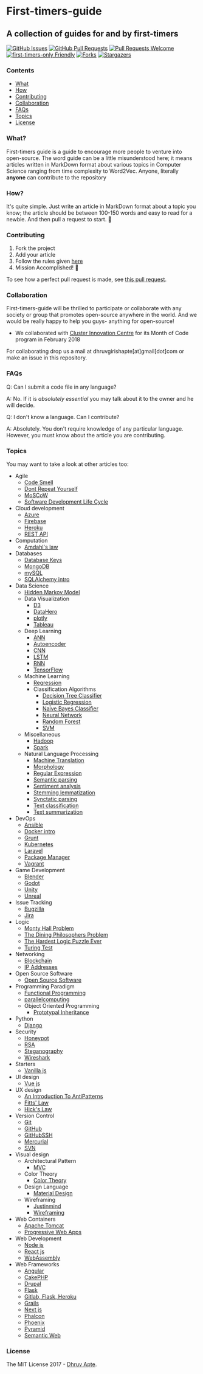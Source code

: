 # First-timers-guide

## A collection of guides for and by first-timers

[![GitHub Issues](https://img.shields.io/github/issues/the-ethan-hunt/first-timers-guide.svg?style=flat-square)](https://github.com/the-ethan-hunt/first-timers-guide/issues) [![GitHub Pull Requests](https://img.shields.io/github/issues-pr/the-ethan-hunt/first-timers-guide.svg?style=flat-square)](https://github.com/the-ethan-hunt/first-timers-guide/pulls) [![Pull Requests Welcome](https://img.shields.io/badge/PRs-welcome-green.svg?style=flat-square)](http://makeapullrequest.com)
[![first-timers-only Friendly](https://img.shields.io/badge/first--timers--only-friendly-yellow.svg?style=flat-square)](http://www.firsttimersonly.com/)
[![Forks](https://img.shields.io/github/forks/the-ethan-hunt/first-timers-guide.svg)](https://github.com/the-ethan-hunt/first-timers-guide/network)
[![Stargazers](https://img.shields.io/github/stars/the-ethan-hunt/first-timers-guide.svg)](https://github.com/the-ethan-hunt/first-timers-guide/stargazers)


### Contents

- [What](#what)
- [How](#how)
- [Contributing](#contributing)
- [Collaboration](#collaboration)
- [FAQs](#faqs)
- [Topics](#topics)
- [License](#license)

### What?

First-timers guide is a guide to encourage more people to venture into open-source. The word guide can be a little misunderstood
here; it means articles written in MarkDown format about various topics in Computer Science ranging from time complexity to Word2Vec.
Anyone, literally **anyone** can contribute to the repository

### How?

It's quite simple. Just write an article in MarkDown format about a topic you know; the article should be between 100-150 words and 
easy to read for a newbie. And then pull a request to start. :tada:

### Contributing

1) Fork the project
2) Add your article
3) Follow the rules given [here](https://github.com/the-ethan-hunt/first-timers-guide/blob/master/CONTRIBUTING.md)
4) Mission Accomplished! :tada:

To see how a perfect pull request is made, see [this pull request](https://github.com/the-ethan-hunt/first-timers-guide/pull/66).

### Collaboration

First-timers-guide will be thrilled to participate or collaborate with any society or group that promotes open-source anywhere in the 
world. And we would be really happy to help you guys- anything for open-source!
- We collaborated with [Cluster Innovation Centre](https://www.ducic.ac.in/) for its Month of 
Code program in February 2018

For collaborating drop us a mail at dhruvgirishapte[at]gmail[dot]com or make an issue in this repository.

### FAQs

Q: Can I submit a code file in any language?

A: No. If it is *absolutely essential* you may talk about it to the owner and he will decide.

Q: I don't know a language. Can I contribute?

A: Absolutely. You don't require knowledge of any particular language. However, you must know about the article you are contributing.

### Topics

You may want to take a look at other articles too:

- Agile
    - [Code Smell](https://github.com/the-ethan-hunt/first-timers-guide/blob/master/guides/agile/Code_Smell.md)
    - [Dont Repeat Yourself](https://github.com/the-ethan-hunt/first-timers-guide/blob/master/guides/agile/Dont_Repeat_Yourself.md)
    - [MoSCoW](https://github.com/the-ethan-hunt/first-timers-guide/blob/master/guides/agile/MoSCoW.md)
    - [Software Development Life Cycle](https://github.com/the-ethan-hunt/first-timers-guide/blob/master/guides/agile/Software_Development_Life_Cycle.md)
- Cloud development
    - [Azure](https://github.com/the-ethan-hunt/first-timers-guide/blob/master/guides/Cloud_development/Azure.md)
    - [Firebase](https://github.com/the-ethan-hunt/first-timers-guide/blob/master/guides/Cloud_development/Firebase.md)
    - [Heroku](https://github.com/the-ethan-hunt/first-timers-guide/blob/master/guides/Cloud_development/Heroku.md)
    - [REST API](https://github.com/the-ethan-hunt/first-timers-guide/blob/master/guides/Cloud_development/REST_API.md)
- Computation
    - [Amdahl's law](https://github.com/the-ethan-hunt/first-timers-guide/blob/master/guides/computation/Amdahl's_law.md)
- Databases
    - [Database Keys](https://github.com/the-ethan-hunt/first-timers-guide/blob/master/guides/databases/database_keys.md)
    - [MongoDB](https://github.com/the-ethan-hunt/first-timers-guide/blob/master/guides/databases/mongodb.md)
    - [mySQL](https://github.com/the-ethan-hunt/first-timers-guide/blob/master/guides/databases/mysql.md)
    - [SQLAlchemy intro](https://github.com/the-ethan-hunt/first-timers-guide/blob/master/guides/databases/SQLAlchemy_intro.md)
- Data Science
    - [Hidden Markov Model](https://github.com/the-ethan-hunt/first-timers-guide/blob/master/guides/data_science/Hidden_Markov_Model.md)
    - Data Visualization
        - [D3](https://github.com/the-ethan-hunt/first-timers-guide/blob/master/guides/data_science/data_visualization/D3.md)
        - [DataHero](https://github.com/the-ethan-hunt/first-timers-guide/blob/master/guides/data_science/data_visualization/DataHero.md)
        - [plotly](https://github.com/the-ethan-hunt/first-timers-guide/blob/master/guides/data_science/data_visualization/plotly.md)
        - [Tableau](https://github.com/the-ethan-hunt/first-timers-guide/blob/master/guides/data_science/data_visualization/Tableau.md)
    - Deep Learning
        - [ANN](https://github.com/the-ethan-hunt/first-timers-guide/blob/master/guides/data_science/deep_learning/ANN.md)
        - [Autoencoder](https://github.com/the-ethan-hunt/first-timers-guide/blob/master/guides/data_science/deep_learning/Autoencoder.md)
        - [CNN](https://github.com/the-ethan-hunt/first-timers-guide/blob/master/guides/data_science/deep_learning/CNN.md)
        - [LSTM](https://github.com/the-ethan-hunt/first-timers-guide/blob/master/guides/data_science/deep_learning/LSTM.md)
        - [RNN](https://github.com/the-ethan-hunt/first-timers-guide/blob/master/guides/data_science/deep_learning/RNN.md)
        - [TensorFlow](https://github.com/the-ethan-hunt/first-timers-guide/blob/master/guides/data_science/deep_learning/TensorFlow.md)
    - Machine Learning
        - [Regression](https://github.com/the-ethan-hunt/first-timers-guide/blob/master/guides/data_science/machine_learning/Regression.md)
        - Classification Algorithms
            - [Decision Tree Classifier](https://github.com/the-ethan-hunt/first-timers-guide/blob/master/guides/data_science/machine_learning/classification_algorithms/Decision_Tree_Classifier.md)
            - [Logistic Regression](https://github.com/the-ethan-hunt/first-timers-guide/blob/master/guides/data_science/machine_learning/classification_algorithms/Logistic_Regression.md)
            - [Naive Bayes Classifier](https://github.com/the-ethan-hunt/first-timers-guide/blob/master/guides/data_science/machine_learning/classification_algorithms/Naive_Bayes_Classifier.md)
            - [Neural Network](https://github.com/the-ethan-hunt/first-timers-guide/blob/master/guides/data_science/machine_learning/classification_algorithms/Neural_Network.md)
            - [Random Forest](https://github.com/the-ethan-hunt/first-timers-guide/blob/master/guides/data_science/machine_learning/classification_algorithms/Random_Forest.md)
            - [SVM](https://github.com/the-ethan-hunt/first-timers-guide/blob/master/guides/data_science/machine_learning/classification_algorithms/SVM.md)
    - Miscellaneous
        - [Hadoop](https://github.com/the-ethan-hunt/first-timers-guide/blob/master/guides/data_science/miscellaneous/Hadoop.md)
        - [Spark](https://github.com/the-ethan-hunt/first-timers-guide/blob/master/guides/data_science/miscellaneous/Spark.md)
    - Natural Language Processing
        - [Machine Translation](https://github.com/the-ethan-hunt/first-timers-guide/blob/master/guides/data_science/natural_language_processing/machine_translation.md)
        - [Morphology](https://github.com/the-ethan-hunt/first-timers-guide/blob/master/guides/data_science/natural_language_processing/morphology.md)
        - [Regular Expression](https://github.com/the-ethan-hunt/first-timers-guide/blob/master/guides/data_science/natural_language_processing/regular_expression.md)
        - [Semantic parsing](https://github.com/the-ethan-hunt/first-timers-guide/blob/master/guides/data_science/natural_language_processing/semantic_parsing.md)
        - [Sentiment analysis](https://github.com/the-ethan-hunt/first-timers-guide/blob/master/guides/data_science/natural_language_processing/sentiment_analysis.md)
        - [Stemming lemmatization](https://github.com/the-ethan-hunt/first-timers-guide/blob/master/guides/data_science/natural_language_processing/stemming_lemmatization.md)
        - [Synctatic parsing](https://github.com/the-ethan-hunt/first-timers-guide/blob/master/guides/data_science/natural_language_processing/synctatic_parsing.md)
        - [Text classification](https://github.com/the-ethan-hunt/first-timers-guide/blob/master/guides/data_science/natural_language_processing/Text_Classification.md)
        - [Text summarization](https://github.com/the-ethan-hunt/first-timers-guide/blob/master/guides/data_science/natural_language_processing/text_summarization.md)
- DevOps
    - [Ansible](https://github.com/the-ethan-hunt/first-timers-guide/blob/master/guides/DevOps/Ansible.md)
    - [Docker intro](https://github.com/the-ethan-hunt/first-timers-guide/blob/master/guides/DevOps/docker_intro.md)
    - [Grunt](https://github.com/the-ethan-hunt/first-timers-guide/blob/master/guides/DevOps/grunt.md)
    - [Kubernetes](https://github.com/the-ethan-hunt/first-timers-guide/blob/master/guides/DevOps/kubernetes.md)
    - [Laravel](https://github.com/the-ethan-hunt/first-timers-guide/blob/master/guides/DevOps/Laravel.md)
    - [Package Manager](https://github.com/the-ethan-hunt/first-timers-guide/blob/master/guides/DevOps/Package_Manager.md)
    - [Vagrant](https://github.com/the-ethan-hunt/first-timers-guide/blob/master/guides/DevOps/Vagrant.md)
- Game Development
    - [Blender](https://github.com/the-ethan-hunt/first-timers-guide/blob/master/guides/Game_Development/Blender.md)
    - [Godot](https://github.com/the-ethan-hunt/first-timers-guide/blob/master/guides/Game_Development/Godot.md)
    - [Unity](https://github.com/the-ethan-hunt/first-timers-guide/blob/master/guides/Game_Development/Unity.md)
    - [Unreal](https://github.com/the-ethan-hunt/first-timers-guide/blob/master/guides/Game_Development/Unreal.md)
- Issue Tracking
    - [Bugzilla](https://github.com/the-ethan-hunt/first-timers-guide/blob/master/guides/issue_tracking/Bugzilla.md)
    - [Jira](https://github.com/the-ethan-hunt/first-timers-guide/blob/master/guides/issue_tracking/Jira.md)
- Logic
    - [Monty Hall Problem](https://github.com/the-ethan-hunt/first-timers-guide/blob/master/guides/logic/Monty_Hall_Problem.md)
    - [The Dining Philosophers Problem](https://github.com/the-ethan-hunt/first-timers-guide/blob/master/guides/logic/The_Dining_Philosophers_Problem.md)
    - [The Hardest Logic Puzzle Ever](https://github.com/the-ethan-hunt/first-timers-guide/blob/master/guides/logic/The_Hardest_Logic_Puzzle_Ever.md)
    - [Turing Test](https://github.com/the-ethan-hunt/first-timers-guide/blob/master/guides/logic/Turing_Test.md)
- Networking
    - [Blockchain](https://github.com/the-ethan-hunt/first-timers-guide/blob/master/guides/Networking/Blockchain.md)
    - [IP Addresses](https://github.com/vishal-phoenix/first-timers-guide/blob/master/guides/Networking/IP_addresses.md)
- Open Source Software
    - [Open Source Software](https://github.com/the-ethan-hunt/first-timers-guide/blob/master/guides/Open_Source_Software/OpenSourceSoftware.md)
- Programming Paradigm
    - [Functional Programming](https://github.com/the-ethan-hunt/first-timers-guide/blob/master/guides/Programming_Paradigm/Functional_Programming.md)
    - [parallelcomputing](https://github.com/the-ethan-hunt/first-timers-guide/blob/master/guides/Programming_Paradigm/parallelcomputing.md)
    - Object Oriented Programming
        - [Prototypal Inheritance](https://github.com/the-ethan-hunt/first-timers-guide/blob/master/guides/Programming_Paradigm/OOP/Prototypal_Inheritance.md)
- Python
    - [Django](https://github.com/the-ethan-hunt/first-timers-guide/blob/master/guides/python/django.md)
- Security
    - [Honeypot](https://github.com/the-ethan-hunt/first-timers-guide/blob/master/guides/Security/honeypot.md)
    - [RSA](https://github.com/the-ethan-hunt/first-timers-guide/blob/master/guides/Security/RSA.md)
    - [Steganography](https://github.com/the-ethan-hunt/first-timers-guide/blob/master/guides/Security/Steganography.md)
    - [Wireshark](https://github.com/the-ethan-hunt/first-timers-guide/blob/master/guides/Security/Wireshark.md)
- Starters
    - [Vanilla js](https://github.com/the-ethan-hunt/first-timers-guide/blob/master/guides/Starters/Vanilla_js.md)
- UI design
    - [Vue js](https://github.com/the-ethan-hunt/first-timers-guide/blob/master/guides/UI_design/vue_js.md)
- UX design
    - [An Introduction To AntiPatterns](https://github.com/the-ethan-hunt/first-timers-guide/blob/master/guides/UX_design/An-Introduction-To-AntiPatterns.md)
    - [Fitts' Law](https://github.com/the-ethan-hunt/first-timers-guide/blob/master/guides/UX_design/Fitts'_Law.md)
    - [Hick's Law](https://github.com/the-ethan-hunt/first-timers-guide/blob/master/guides/UX_design/Hick's_Law.md)
- Version Control
    - [Git](https://github.com/the-ethan-hunt/first-timers-guide/blob/master/guides/Version_Control/Git.md)
    - [GitHub](https://github.com/the-ethan-hunt/first-timers-guide/blob/master/guides/Version_Control/GitHub.md)
    - [GitHubSSH](https://github.com/the-ethan-hunt/first-timers-guide/blob/master/guides/Version_Control/GitHubSSH.md)
    - [Mercurial](https://github.com/the-ethan-hunt/first-timers-guide/blob/master/guides/Version_Control/Mercurial.md)
    - [SVN](https://github.com/the-ethan-hunt/first-timers-guide/blob/master/guides/Version_Control/svn.md)
- Visual design
    - Architectural Pattern
        - [MVC](https://github.com/the-ethan-hunt/first-timers-guide/blob/master/guides/Visual_design/Architectural_Pattern/MVC.md)
    - Color Theory
        - [Color Theory](https://github.com/the-ethan-hunt/first-timers-guide/blob/master/guides/Visual_design/color_theory/color_theory.md)
    - Design Language
        - [Material Design](https://github.com/the-ethan-hunt/first-timers-guide/blob/master/guides/Visual_design/Design_Language/Material_Design.md)
    - Wireframing
        - [Justinmind](https://github.com/the-ethan-hunt/first-timers-guide/blob/master/guides/Visual_design/Wireframing/Justinmind.md)
        - [Wireframing](https://github.com/the-ethan-hunt/first-timers-guide/blob/master/guides/Visual_design/Wireframing/Wireframing.md)
- Web Containers
    - [Apache Tomcat](https://github.com/the-ethan-hunt/first-timers-guide/blob/master/guides/Web_Containers/Apache_Tomcat.md)
    - [Progressive Web Apps](https://github.com/the-ethan-hunt/first-timers-guide/blob/master/guides/Web_Containers/Progressive_Web_Apps.md)
- Web Development
    - [Node js](https://github.com/the-ethan-hunt/first-timers-guide/blob/master/guides/web_development/NodeJS.md)
    - [React js](https://github.com/the-ethan-hunt/first-timers-guide/blob/master/guides/web_development/Reactjs.md)
    - [WebAssembly](https://github.com/the-ethan-hunt/first-timers-guide/blob/master/guides/web_development/WebAssembly.md)
- Web Frameworks
    - [Angular](https://github.com/the-ethan-hunt/first-timers-guide/blob/master/guides/Web_Frameworks/Angular.md)
    - [CakePHP](https://github.com/the-ethan-hunt/first-timers-guide/blob/master/guides/Web_Frameworks/CakePHP.md)
    - [Drupal](https://github.com/the-ethan-hunt/first-timers-guide/blob/master/guides/Web_Frameworks/Drupal.md)
    - [Flask](https://github.com/the-ethan-hunt/first-timers-guide/blob/master/guides/Web_Frameworks/Flask.md)
    - [Gitlab, Flask, Heroku](https://github.com/the-ethan-hunt/first-timers-guide/blob/master/guides/Web_Frameworks/Gitlab,Flask,Heroku.md)
    - [Grails](https://github.com/the-ethan-hunt/first-timers-guide/blob/master/guides/Web_Frameworks/Grails.md)
    - [Next js](https://github.com/the-ethan-hunt/first-timers-guide/blob/master/guides/Web_Frameworks/Next-js.md)
    - [Phalcon](https://github.com/the-ethan-hunt/first-timers-guide/blob/master/guides/Web_Frameworks/Phalcon.md)
    - [Phoenix](https://github.com/the-ethan-hunt/first-timers-guide/blob/master/guides/Web_Frameworks/Phoenix.md)
    - [Pyramid](https://github.com/the-ethan-hunt/first-timers-guide/blob/master/guides/Web_Frameworks/Pyramid.md)
    - [Semantic Web](https://github.com/the-ethan-hunt/first-timers-guide/blob/master/guides/Web_Frameworks/Semantic_Web.md)

### License

The MIT License 2017 - [Dhruv Apte](http://github.com/the-ethan-hunt/).
